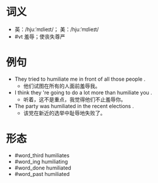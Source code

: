 # 词义
- 英：/hjuːˈmɪlieɪt/； 美：/hjuːˈmɪlieɪt/
- #vt 羞辱；使丧失尊严
# 例句
- They tried to humiliate me in front of all those people .
	- 他们试图在所有的人面前羞辱我。
- I think they 're going to do a lot more than humiliate you .
	- 听着，这不是重点，我觉得他们不止羞辱你。
- The party was humiliated in the recent elections .
	- 该党在新近的选举中耻辱地失败了。
# 形态
- #word_third humiliates
- #word_ing humiliating
- #word_done humiliated
- #word_past humiliated
